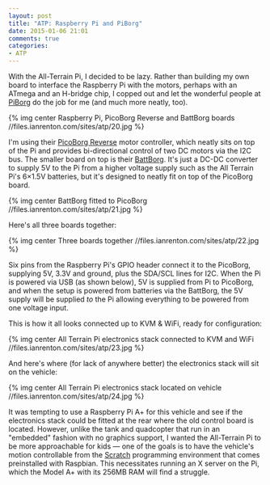 ```yaml
---
layout: post
title: "ATP: Raspberry Pi and PiBorg"
date: 2015-01-06 21:01
comments: true
categories: 
- ATP
---
```


With the All-Terrain Pi, I decided to be lazy. Rather than building my own board to interface the Raspberry Pi with the motors, perhaps with an ATmega and an H-bridge chip, I copped out and let the wonderful people at [PiBorg](https://www.piborg.org/) do the job for me (and much more neatly, too).

{% img center Raspberry Pi, PicoBorg Reverse and BattBorg boards //files.ianrenton.com/sites/atp/20.jpg %}

I'm using their [PicoBorg Reverse](https://www.piborg.org/picoborgrev) motor controller, which neatly sits on top of the Pi and provides bi-directional control of two DC motors via the I2C bus. The smaller board on top is their [BattBorg](https://www.piborg.org/battborg). It's just a DC-DC converter to supply 5V to the Pi from a higher voltage supply such as the All Terrain Pi's 6&times;1.5V batteries, but it's designed to neatly fit on top of the PicoBorg board.

{% img center BattBorg fitted to PicoBorg //files.ianrenton.com/sites/atp/21.jpg %}

Here's all three boards together:

{% img center Three boards together //files.ianrenton.com/sites/atp/22.jpg %}

Six pins from the Raspberry Pi's GPIO header connect it to the PicoBorg, supplying 5V, 3.3V and ground, plus the SDA/SCL lines for I2C. When the Pi is powered via USB (as shown below), 5V is supplied from Pi to PicoBorg, and when the setup is powered from batteries via the BattBorg, the 5V supply will be supplied *to* the Pi allowing everything to be powered from one voltage input.

This is how it all looks connected up to KVM & WiFi, ready for configuration:

{% img center All Terrain Pi electronics stack connected to KVM and WiFi //files.ianrenton.com/sites/atp/23.jpg %}

And here's where (for lack of anywhere better) the electronics stack will sit on the vehicle:

{% img center All Terrain Pi electronics stack located on vehicle //files.ianrenton.com/sites/atp/24.jpg %}

It was tempting to use a Raspberry Pi A+ for this vehicle and see if the electronics stack could be fitted at the rear where the old control board is located. However, unlike the tank and quadcopter that run in an "embedded" fashion with no graphics support, I wanted the All-Terrain Pi to be more approachable for kids &mdash; one of the goals is to have the vehicle's motion controllable from the [Scratch](http://scratch.mit.edu/) programming environment that comes preinstalled with Raspbian. This necessitates running an X server on the Pi, which the Model A+ with its 256MB RAM will find a struggle.
